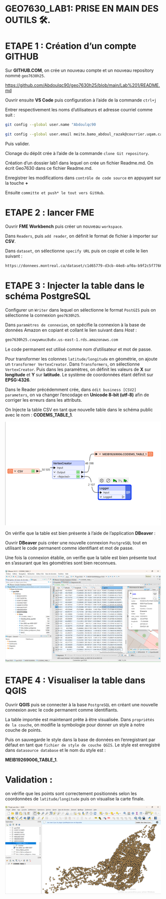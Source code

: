 # GEO7630_LAB1: PRISE EN MAIN DES OUTILS 🛠️.

# ETAPE 1 : Création d’un compte GITHUB
Sur **GITHUB.COM**, on crée un nouveau compte et un nouveau repository nommé `geo7630h25`.

https://github.com/Abdoulqc90/geo7630h25/blob/main/Lab%201/README.md

Ouvrir ensuite **VS Code** puis configuration à l’aide de la commande `ctrl+j`

Entrer respectivement les noms d’utilisateurs et adresse courriel comme suit :
```bash
git config --global user.name "Abdoulqc90
```
```bash
git config --global user.email meite.bamo_abdoul_razak@courrier.uqam.ca
```
Puis valider.

Clonage du dépôt crée à l’aide de la commande `clone Git repository`.

Création d’un dossier lab1 dans lequel on crée un fichier Readme.md. On écrit Geo7630 dans ce fichier Readme.md.

Enregistrer les modifications dans `contrôle de code source` en appuyant sur la touche **+**

Ensuite `committe et push* le tout vers GitHub`.


# ETAPE 2 : lancer FME

Ouvrir **FME Workbench** puis  créer un nouveau `workspace`.

Dans `Readers`, puis `add reader`, on définit le format de fichier à importer sur **CSV**.

Dans `dataset`, on sélectionne `specify URL` puis on copie et colle le lien suivant :
```bash
https://donnees.montreal.ca/dataset/c1d65779-d3cb-44e8-af0a-b9f2c5f7766d/resource/28a4957d-732e-48f9-8adb-0624867d9bb0/download/businesses.csv
```

# ETAPE 3 : Injecter la table dans le schéma PostgreSQL

Configurer un `Writer` dans lequel on sélectionne le format `PostGIS` puis on sélectionne la connexion `geo7630h25`.

Dans `paramètres de connexion`, on spécifie la connexion à la base de données Amazon en copiant et collant le lien suivant dans *Host* :
```bash
geo7630h25.cvwywmuc8u6v.us-east-1.rds.amazonaws.com
```
Le code permanent est utilisé comme nom d’utilisateur et mot de passe.

Pour transformer les colonnes `latitude/longitude` en géométrie, on ajoute un `transformer VertexCreator`. Dans `Transformers`, on sélectionne `VertexCreator`. Puis dans les paramètres, on définit les valeurs de **X** sur **longitude** et **Y** sur **latitude**. 
Le système de coordonnées étant définit sur **EPSG:4326**.

Dans le Reader précédemment crée, dans `édit business [CSV2] parameters`, on va changer l’encodage en **Unicode 8-bit (utf-8)** afin de corriger les erreurs dans les attributs.

On Injecte la table CSV en tant que nouvelle table dans le schéma public avec le nom : **CODEMS_TABLE_1**.

![alt text](<FME screenshot.png>)

On vérifie que la table est bien présente à l’aide de l’application **DBeaver** : 

Ouvrir **DBeaver** puis créer une nouvelle connexion `PostgreSQL` tout en utilisant le code permanent comme identifiant et mot de passe. 

Une fois la connexion établie, on verifie que la table est bien présente tout en s’assurant que les géométries sont bien reconnues.

![alt text](<Table DBeaver.png>)

# ETAPE 4 : Visualiser la table dans QGIS

Ouvrir **QGIS** puis se connecter à la base `PostgreSQL` en créant une nouvelle connexion avec le code permanent comme identifiants.

La table importée est maintenant prête à être visualisée. 
Dans `propriétés de la couche`, on modifie la symbologie pour donner un style à notre couche de points.

Puis on sauvegarde le style dans la base de données en l’enregistrant par défaut en tant que `fichier de style de couche QGIS`.  Le style est enregistré dans `datasource database` et le nom du style est : 

**MEIB19269006_TABLE_1**.

# Validation : 
on vérifie que les points sont correctement positionnés selon les coordonnées de `latitude/longitude` puis on visualise la carte finale.

![alt text](<carte final.png>)






 







